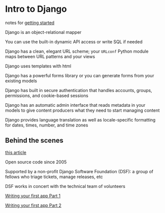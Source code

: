 # Intro to Django

notes for [getting started](https://www.djangoproject.com/start/)

Django is an object-relational mapper

You can use the built-in dynamic API access or write SQL if needed

Django has a clean, elegant URL scheme; your `URLconf` Python module maps between URL patterns and your views

Django uses templates with html

Django has a powerful forms library or you can generate forms from your existing models

Django has built in secure authentication that handles accounts, groups, permissions, and cookie-based sessions

Django has an automatic admin interface that reads metadata in your models to give content producers what they need to start managing content

Django provides language translation as well as locale-specific formatting for dates, times, number, and time zones

## Behind the scenes
[this article](https://wsvincent.com/how-django-works-behind-the-scenes/)

Open source code since 2005

Supported by a non-profit Django Software Foundation (DSF): a group of fellows who triage tickets, manage releases, etc

DSF works in concert with the technical team of volunteers



[Writing your first app Part 1](https://docs.djangoproject.com/en/3.0/intro/tutorial01/)

[Writing your first app Part 2](https://docs.djangoproject.com/en/3.0/intro/tutorial02/)